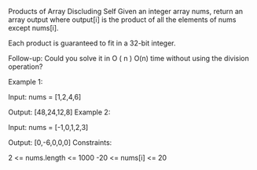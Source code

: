 Products of Array Discluding Self
Given an integer array nums, return an array output where output[i] is the product of all the elements of nums except nums[i].

Each product is guaranteed to fit in a 32-bit integer.

Follow-up: Could you solve it in 
O
(
n
)
O(n) time without using the division operation?

Example 1:

Input: nums = [1,2,4,6]

Output: [48,24,12,8]
Example 2:

Input: nums = [-1,0,1,2,3]

Output: [0,-6,0,0,0]
Constraints:

2 <= nums.length <= 1000
-20 <= nums[i] <= 20